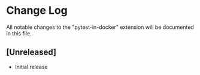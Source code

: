 # Change Log

All notable changes to the "pytest-in-docker" extension will be documented in this file.

## [Unreleased]

- Initial release
